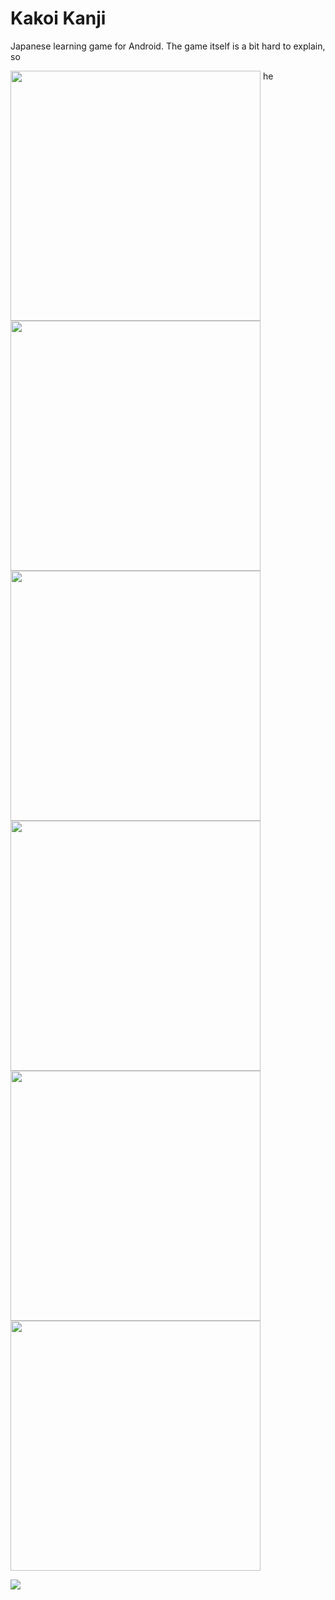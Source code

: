 # Kakoi Kanji
Japanese learning game for Android. The game itself is a bit hard to explain, so 

<img src="Screenshots/step1.jpg" width=400 style="vertical-align:top"> he
<img src="Screenshots/step2.jpg" width=400>
<img src="Screenshots/step3.jpg" width=400>
<img src="Screenshots/step4.jpg" width=400>
<img src="Screenshots/step5.jpg" width=400>
<img src="Screenshots/step6.jpg" width=400>


<img src="Screenshots/correctmockup.jpg">

